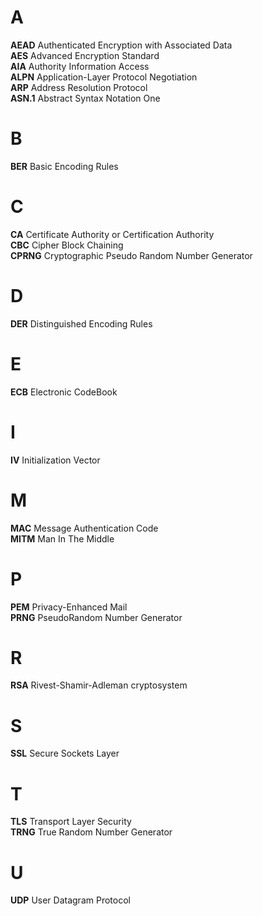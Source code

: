 # A  
**AEAD** Authenticated Encryption with Associated Data   
**AES** Advanced Encryption Standard  
**AIA** Authority Information Access  
**ALPN** Application-Layer Protocol Negotiation   
**ARP** Address Resolution Protocol  
**ASN.1** Abstract Syntax Notation One  
# B  
**BER** Basic Encoding Rules  
# C  
**CA** Certificate Authority or Certification Authority  
**CBC** Cipher Block Chaining  
**CPRNG** Cryptographic Pseudo Random Number Generator  
# D  
**DER** Distinguished Encoding Rules  
# E  
**ECB** Electronic CodeBook  
# I  
**IV** Initialization Vector  
# M  
**MAC** Message Authentication Code  
**MITM** Man In The Middle  
# P  
**PEM** Privacy-Enhanced Mail  
**PRNG** PseudoRandom Number Generator  
# R 
**RSA** Rivest-Shamir-Adleman cryptosystem  
# S  
**SSL** Secure Sockets Layer  
# T  
**TLS** Transport Layer Security  
**TRNG** True Random Number Generator  
# U
**UDP** User Datagram Protocol  

